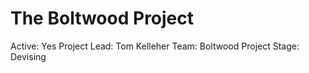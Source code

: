 # The Boltwood Project

Active: Yes
Project Lead: Tom Kelleher 
Team: Boltwood Project
Stage: Devising 

